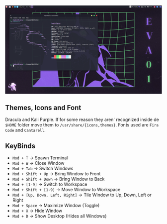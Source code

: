 ![alt text](screenshots/Screenshot_2023-08-03_20_16_48.png)
## Themes, Icons and Font

Dracula and Kali Purple. If for some reason they aren' recognized inside de `$HOME` folder move them to `/usr/share/{icons,themes}`. Fonts used are `Fira Code` and `Cantarell`.

## KeyBinds

- `Mod + T` -> Spawn Terminal
- `Mod + W` -> Close Window
- `Mod + Tab` -> Switch Windows
- `Mod + Shift + Up` -> Bring Window to Front
- `Mod + Shift + Down` -> Bring Window to Back
- `Mod + [1-9]` -> Switch to Workspace
- `Mod + Shift + [1-9]` -> Move Window to Workspace
- `Mod + [Up, Down, Left, Right]` -> Tile Window to Up, Down, Left or Right
- `Mod + Space` -> Maximize Window (Toggle)
- `Mod + X` -> Hide Window
- `Mod + D` -> Show Desktop (Hides all Windows)

